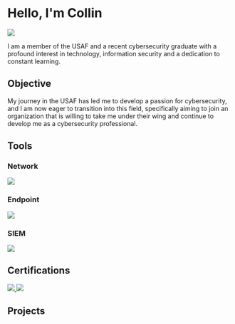 # Hello, I'm Collin
<a href="https://www.linkedin.com/in/collin-reed-56643a218"><img src="https://img.shields.io/badge/-LinkedIn-0072b1?&style=for-the-badge&logo=linkedin&logoColor=white" /></a>



I am a member of the USAF and a recent cybersecurity graduate with a profound interest in technology, information security and a dedication to constant learning.

## Objective


My journey in the USAF has led me to develop a passion for cybersecurity, and I am now eager to transition into this field, specifically aiming to join an organization that is willing to take me under their wing and continue to develop me as a cybersecurity professional.


## Tools

### Network
<div>
    <img src="https://img.shields.io/badge/-Wireshark-1679A7?&style=for-the-badge&logo=Wireshark&logoColor=white" />
</div>

### Endpoint
<div>
    <img src="https://img.shields.io/badge/-Microsoft_Defender_for_Endpoint-00A4EF?&style=for-the-badge&logo=Microsoft&logoColor=white" />
</div>

### SIEM
<div>
    <img src="https://img.shields.io/badge/-Splunk-000000?&style=for-the-badge&logo=Splunk&logoColor=white" />
</div>

## Certifications
<div>
<a href= "https://drive.google.com/file/d/1zG_GIAIICZO1HfzcYr5cvq3wZrXDqaKr/view?usp=sharing"><img src="https://img.shields.io/badge/-Security%2B-FF0000?&style=for-the-badge&logo=CompTIA&logoColor=white" /> 
<a href="https://drive.google.com/file/d/1CgdofO2s34nImqLr-wRyyXdi1GcU1q9A/view?usp=sharing"><img src="https://img.shields.io/badge/-Certified%20in%20Cybersecurity%20(CC)-00BFFF?&style=for-the-badge&logo=ISC2&logoColor=white" /></a>

</div>

## Projects
